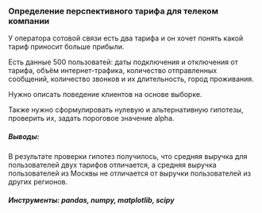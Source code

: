 ### Определение перспективного тарифа для телеком компании

У оператора сотовой связи есть два тарифа и он хочет понять какой тариф приносит больше прибыли.

Есть данные 500 пользоватей: даты подключения и отключения от тарифа, объём интернет-трафика, количество отправленных сообщений, 
количество звонков и их длительность, город проживания.

Нужно описать поведение клиентов на основе выборке.

Также нужно сформулировать нулевую и альтернативную гипотезы, проверить их, задать пороговое значение alpha.

##### Выводы:
В результате проверки гипотез получилось, что средняя выручка для пользователей двух тарифов отличается,
 а средняя выручка пользователей из Москвы не отличается от выручки пользователей из других регионов.

##### Инструменты: pandas, numpy, matplotlib, scipy
